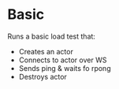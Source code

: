 # Basic

Runs a basic load test that:

- Creates an actor
- Connects to actor over WS
- Sends ping & waits fo rpong
- Destroys actor

